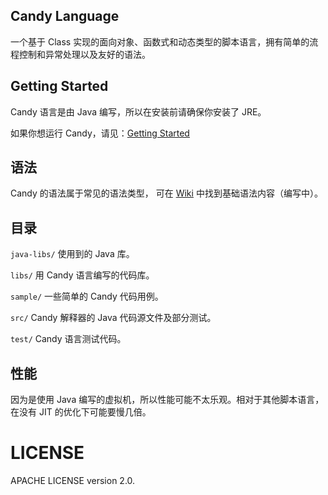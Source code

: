 ## Candy Language
一个基于 Class 实现的面向对象、函数式和动态类型的脚本语言，拥有简单的流程控制和异常处理以及友好的语法。

## Getting Started
Candy 语言是由 Java 编写，所以在安装前请确保你安装了 JRE。  

如果你想运行 Candy，请见：[Getting Started](https://github.com/nano-go/JCandy-Lang/wiki/Getting-Started)

## 语法
Candy 的语法属于常见的语法类型， 可在 [Wiki](https://github.com/nano-go/JCandy-Lang/wiki/Basic-Grammar) 中找到基础语法内容（编写中）。

## 目录

`java-libs/` 使用到的 Java 库。

`libs/`      用 Candy 语言编写的代码库。

`sample/`    一些简单的 Candy 代码用例。

`src/`       Candy 解释器的 Java 代码源文件及部分测试。 

`test/`      Candy 语言测试代码。

## 性能
因为是使用 Java 编写的虚拟机，所以性能可能不太乐观。相对于其他脚本语言，在没有 JIT 的优化下可能要慢几倍。

# LICENSE
APACHE LICENSE version 2.0. 
